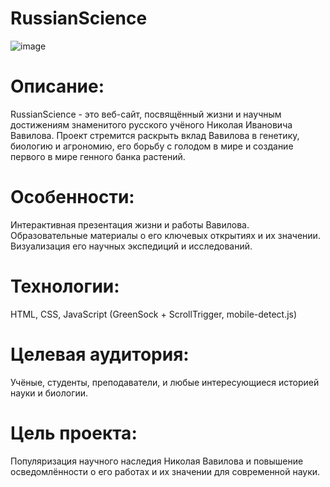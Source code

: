 # RussianScience
![image](https://github.com/flatex1/RussianScience/assets/108936472/11b98072-e6b3-4df4-bb3b-73987c11ef0b)


# Описание:
RussianScience - это веб-сайт, посвящённый жизни и научным достижениям знаменитого русского учёного Николая Ивановича Вавилова. Проект стремится раскрыть вклад Вавилова в генетику, биологию и агрономию, его борьбу с голодом в мире и создание первого в мире генного банка растений.

# Особенности:
Интерактивная презентация жизни и работы Вавилова.
Образовательные материалы о его ключевых открытиях и их значении.
Визуализация его научных экспедиций и исследований.
# Технологии:

HTML, CSS, JavaScript (GreenSock + ScrollTrigger, mobile-detect.js)

# Целевая аудитория:
Учёные, студенты, преподаватели, и любые интересующиеся историей науки и биологии.

# Цель проекта:
Популяризация научного наследия Николая Вавилова и повышение осведомлённости о его работах и их значении для современной науки.
